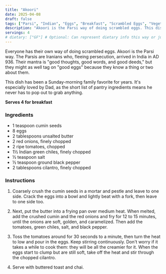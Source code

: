 ```yaml
---
title: "Akoori"
date: 2025-04-08
draft: false
tags: ["Parsi", "Indian", "Eggs", "Breakfast", "Scrambled Eggs", "Vegetarian", "Gluten-Free"]
description: "Akoori is the Parsi way of doing scrambled eggs. This dish has been a Sunday-morning family favorite for years."
servings: 4
# dietary: ["GF"] # Optional: Can represent dietary info this way or just via tags
---
```


Everyone has their own way of doing scrambled eggs. Akoori is the Parsi way. The Parsis are Iranians who, fleeing persecution, arrived in India in AD 936. Their mantra is "good thoughts, good words, and good deeds," but they might as well tag on "good eggs" because they know a thing or two about them.

This dish has been a Sunday-morning family favorite for years. It's especially loved by Dad, as the short list of pantry ingredients means he never has to pop out to grab anything.

**Serves 4 for breakfast**

### Ingredients
- 1 teaspoon cumin seeds
- 8 eggs
- 2 tablespoons unsalted butter
- 2 red onions, finely chopped
- 2 ripe tomatoes, chopped
- 1½ Indian green chiles, finely chopped
- ½ teaspoon salt
- ½ teaspoon ground black pepper
- 2 tablespoons cilantro, finely chopped

### Instructions
1. Coarsely crush the cumin seeds in a mortar and pestle and leave to one side. Crack the eggs into a bowl and lightly beat with a fork, then leave to one side too.

2. Next, put the butter into a frying pan over medium heat. When melted, add the crushed cumin and the red onions and fry for 12 to 15 minutes, until the onions are soft, golden, and caramelized. Then add the tomatoes, green chiles, salt, and black pepper.

3. Toss the tomatoes around for 30 seconds to a minute, then turn the heat to low and pour in the eggs. Keep stirring continuously. Don't worry if it takes a while to cook them: they will be all the creamier for it. When the eggs start to clump but are still soft, take off the heat and stir through the chopped cilantro.

4. Serve with buttered toast and chai.
